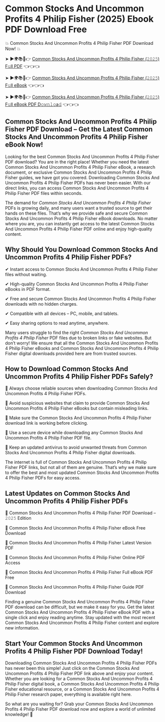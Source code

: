 # Common Stocks And Uncommon Profits 4 Philip Fisher (2025) Ebook PDF Download Free

💥 Common Stocks And Uncommon Profits 4 Philip Fisher PDF Download Now! 💥

➤ ►🌍📚📱👉 [Common Stocks And Uncommon Profits 4 Philip Fisher (𝟸𝟶𝟸𝟻) F𝚞ll PDF](https://getpdf.xyz/common-stocks-and-uncommon-profits-4-philip-fisher) 👈👈👈


➤ ►🌍📚📱👉 [Common Stocks And Uncommon Profits 4 Philip Fisher (𝟸𝟶𝟸𝟻) F𝚞ll eBook](https://getpdf.xyz/common-stocks-and-uncommon-profits-4-philip-fisher) 👈👈👈


➤ ►🌍📚📱👉 [Common Stocks And Uncommon Profits 4 Philip Fisher (𝟸𝟶𝟸𝟻) F𝚞ll eBook PDF D𝚘𝚠𝚗𝚕𝚘a𝚍](https://getpdf.xyz/common-stocks-and-uncommon-profits-4-philip-fisher) 👈👈👈


## Common Stocks And Uncommon Profits 4 Philip Fisher PDF Download – Get the Latest Common Stocks And Uncommon Profits 4 Philip Fisher eBook Now!

Looking for the best Common Stocks And Uncommon Profits 4 Philip Fisher PDF download? You are in the right place! Whether you need the latest Common Stocks And Uncommon Profits 4 Philip Fisher eBook, a research document, or exclusive Common Stocks And Uncommon Profits 4 Philip Fisher guides, we have got you covered. Downloading Common Stocks And Uncommon Profits 4 Philip Fisher PDFs has never been easier. With our direct links, you can access Common Stocks And Uncommon Profits 4 Philip Fisher PDF files within seconds.

The demand for *Common Stocks And Uncommon Profits 4 Philip Fisher* PDFs is growing daily, and many users want a trusted source to get their hands on these files. That’s why we provide safe and secure Common Stocks And Uncommon Profits 4 Philip Fisher eBook downloads. No matter where you are, you can instantly get access to the latest Common Stocks And Uncommon Profits 4 Philip Fisher PDF online and enjoy high-quality content.

## Why Should You Download Common Stocks And Uncommon Profits 4 Philip Fisher PDFs?

✔ Instant access to Common Stocks And Uncommon Profits 4 Philip Fisher files without waiting.

✔ High-quality Common Stocks And Uncommon Profits 4 Philip Fisher eBooks in PDF format.

✔ Free and secure Common Stocks And Uncommon Profits 4 Philip Fisher downloads with no hidden charges.

✔ Compatible with all devices – PC, mobile, and tablets.

✔ Easy sharing options to read anytime, anywhere.

Many users struggle to find the right *Common Stocks And Uncommon Profits 4 Philip Fisher* PDF files due to broken links or fake websites. But don’t worry! We ensure that all the Common Stocks And Uncommon Profits 4 Philip Fisher eBooks and Common Stocks And Uncommon Profits 4 Philip Fisher digital downloads provided here are from trusted sources.

## How to Download Common Stocks And Uncommon Profits 4 Philip Fisher PDFs Safely?

📌 Always choose reliable sources when downloading Common Stocks And Uncommon Profits 4 Philip Fisher PDFs.

📌 Avoid suspicious websites that claim to provide Common Stocks And Uncommon Profits 4 Philip Fisher eBooks but contain misleading links.

📌 Make sure the Common Stocks And Uncommon Profits 4 Philip Fisher download link is working before clicking.

📌 Use a secure device while downloading any Common Stocks And Uncommon Profits 4 Philip Fisher PDF file.

📌 Keep an updated antivirus to avoid unwanted threats from Common Stocks And Uncommon Profits 4 Philip Fisher digital downloads.

The internet is full of Common Stocks And Uncommon Profits 4 Philip Fisher PDF links, but not all of them are genuine. That’s why we make sure to offer the best and most updated Common Stocks And Uncommon Profits 4 Philip Fisher PDFs for easy access.

## Latest Updates on Common Stocks And Uncommon Profits 4 Philip Fisher PDFs

🔹 Common Stocks And Uncommon Profits 4 Philip Fisher PDF Download – 𝟸𝟶𝟸𝟻 Edition

🔹 Common Stocks And Uncommon Profits 4 Philip Fisher eBook Free Download

🔹 Common Stocks And Uncommon Profits 4 Philip Fisher Latest Version PDF

🔹 Common Stocks And Uncommon Profits 4 Philip Fisher Online PDF Access

🔹 Common Stocks And Uncommon Profits 4 Philip Fisher Full eBook PDF Free

🔹 Common Stocks And Uncommon Profits 4 Philip Fisher Guide PDF Download

Finding a genuine Common Stocks And Uncommon Profits 4 Philip Fisher PDF download can be difficult, but we make it easy for you. Get the latest Common Stocks And Uncommon Profits 4 Philip Fisher eBook PDF with a single click and enjoy reading anytime. Stay updated with the most recent Common Stocks And Uncommon Profits 4 Philip Fisher content and explore new information.

## Start Your Common Stocks And Uncommon Profits 4 Philip Fisher PDF Download Today!

Downloading Common Stocks And Uncommon Profits 4 Philip Fisher PDFs has never been this simple! Just click on the Common Stocks And Uncommon Profits 4 Philip Fisher PDF link above and enjoy your content. Whether you are looking for a Common Stocks And Uncommon Profits 4 Philip Fisher digital book, a Common Stocks And Uncommon Profits 4 Philip Fisher educational resource, or a Common Stocks And Uncommon Profits 4 Philip Fisher research paper, everything is available right here.

So what are you waiting for? Grab your Common Stocks And Uncommon Profits 4 Philip Fisher PDF download now and explore a world of unlimited knowledge! 🚀